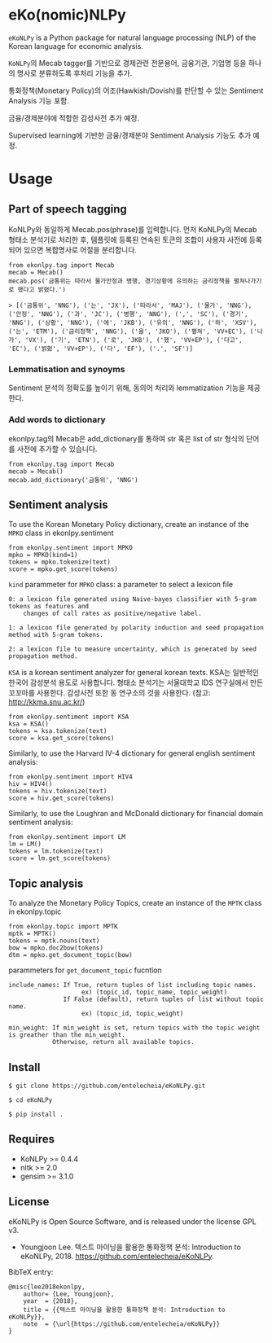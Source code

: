 # eKo(nomic)NLPy

`eKoNLPy` is a Python package for natural language processing (NLP) of the Korean language for economic analysis. 

`KoNLPy`의 Mecab tagger를 기반으로 경제관련 전문용어, 금융기관, 기업명 등을 하나의 명사로 분류하도록 후처리 기능을 추가.

통화정책(Monetary Policy)의 어조(Hawkish/Dovish)를 판단할 수 있는 Sentiment Analysis 기능 포함.

금융/경제분야에 적합한 감성사전 추가 예정.

Supervised learning에 기반한 금융/경제분야 Sentiment Analysis 기능도 추가 예정.


# Usage

## Part of speech tagging

KoNLPy와 동일하게 Mecab.pos(phrase)를 입력합니다.
먼저 KoNLPy의 Mecab 형태소 분석기로 처리한 후,
템플릿에 등록된 연속된 토큰의 조합이 사용자 사전에 등록되어 있으면
복합명사로 어절을 분리합니다.

    from ekonlpy.tag import Mecab
    mecab = Mecab()
    mecab.pos('금통위는 따라서 물가안정과 병행, 경기상황에 유의하는 금리정책을 펼쳐나가기로 했다고 밝혔다.')

    > [('금통위', 'NNG'), ('는', 'JX'), ('따라서', 'MAJ'), ('물가', 'NNG'), ('안정', 'NNG'), ('과', 'JC'), ('병행', 'NNG'), (',', 'SC'), ('경기', 'NNG'), ('상황', 'NNG'), ('에', 'JKB'), ('유의', 'NNG'), ('하', 'XSV'), ('는', 'ETM'), ('금리정책', 'NNG'), ('을', 'JKO'), ('펼쳐', 'VV+EC'), ('나가', 'VX'), ('기', 'ETN'), ('로', 'JKB'), ('했', 'VV+EP'), ('다고', 'EC'), ('밝혔', 'VV+EP'), ('다', 'EF'), ('.', 'SF')]

### Lemmatisation and synoyms

Sentiment 분석의 정확도를 높이기 위해, 동의어 처리와 lemmatization 기능을 제공한다.


### Add words to dictionary

ekonlpy.tag의 Mecab은 add_dictionary를 통하여 str 혹은 list of str 형식의 단어를 사전에 추가할 수 있습니다.

    from ekonlpy.tag import Mecab
    mecab = Mecab()
    mecab.add_dictionary('금통위', 'NNG')

## Sentiment analysis

To use the Korean Monetary Policy dictionary, create an instance of the `MPKO` class in ekonlpy.sentiment


    from ekonlpy.sentiment import MPKO
    mpko = MPKO(kind=1)
    tokens = mpko.tokenize(text)
    score = mpko.get_score(tokens)

`kind` parammeter for `MPKO` class: a parameter to select a lexicon file

    0: a lexicon file generated using Naive-bayes classifier with 5-gram tokens as features and
        changes of call rates as positive/negative label.

    1: a lexicon file generated by polarity induction and seed propagation method with 5-gram tokens.

    2: a lexicon file to measure uncertainty, which is generated by seed propagation method.

``KSA`` is a korean sentiment analyzer for general korean texts. 
KSA는 일반적인 한국어 감성분석 용도로 사용합니다. 형태소 분석기는 서울대학교 IDS 연구실에서 만든 꼬꼬마를 사용한다.
감성사전 또한 동 연구소의 것을 사용한다. (참고: http://kkma.snu.ac.kr/)

    from ekonlpy.sentiment import KSA
    ksa = KSA()
    tokens = ksa.tokenize(text)
    score = ksa.get_score(tokens)


Similarly, to use the Harvard IV-4 dictionary for general english sentiment analysis:

    from ekonlpy.sentiment import HIV4
    hiv = HIV4()
    tokens = hiv.tokenize(text)
    score = hiv.get_score(tokens)

Similarly, to use the Loughran and McDonald dictionary for financial domain sentiment analysis:

    from ekonlpy.sentiment import LM
    lm = LM()
    tokens = lm.tokenize(text)
    score = lm.get_score(tokens)

## Topic analysis

To analyze the Monetary Policy Topics, create an instance of the `MPTK` class in ekonlpy.topic

    from ekonlpy.topic import MPTK
    mptk = MPTK()
    tokens = mptk.nouns(text)
    bow = mpko.doc2bow(tokens)
    dtm = mpko.get_document_topic(bow)

parammeters for `get_document_topic` fucntion

    include_names: If True, return tuples of list including topic names. 
                        ex) (topic_id, topic_name, topic_weight)
                   If False (default), return tuples of list without topic name. 
                        ex) (topic_id, topic_weight)  

    min_weight: If min_weight is set, return topics with the topic weight is greather than the min_weight.
                Otherwise, return all available topics.


## Install

    $ git clone https://github.com/entelecheia/eKoNLPy.git

    $ cd eKoNLPy

    $ pip install .

## Requires

- KoNLPy >= 0.4.4
- nltk >= 2.0
- gensim >= 3.1.0

## License

eKoNLPy is Open Source Software, and is released under the license GPL v3.

* Youngjoon Lee. 텍스트 마이닝을 활용한 통화정책 분석: Introduction to eKoNLPy, 2018. https://github.com/entelecheia/eKoNLPy.

BibTeX entry:

    @misc{lee2018ekonlpy,
        author= {Lee, Youngjoon},
        year  = {2018},
        title = {{텍스트 마이닝을 활용한 통화정책 분석: Introduction to eKoNLPy}},
        note  = {\url{https://github.com/entelecheia/eKoNLPy}}
    }
